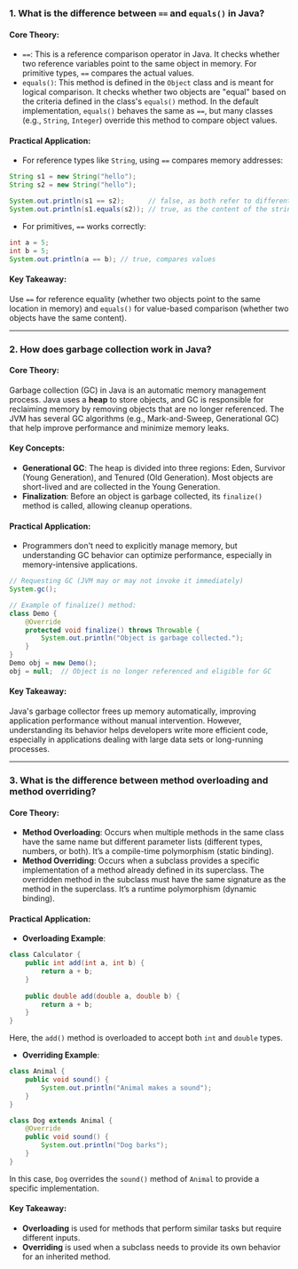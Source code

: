 ### 1. **What is the difference between `==` and `equals()` in Java?**

#### Core Theory:
- `==`: This is a reference comparison operator in Java. It checks whether two reference variables point to the same object in memory. For primitive types, `==` compares the actual values.
- `equals()`: This method is defined in the `Object` class and is meant for logical comparison. It checks whether two objects are "equal" based on the criteria defined in the class's `equals()` method. In the default implementation, `equals()` behaves the same as `==`, but many classes (e.g., `String`, `Integer`) override this method to compare object values.

#### Practical Application:
- For reference types like `String`, using `==` compares memory addresses:
  
```java
String s1 = new String("hello");
String s2 = new String("hello");

System.out.println(s1 == s2);      // false, as both refer to different objects
System.out.println(s1.equals(s2)); // true, as the content of the strings is the same
```

- For primitives, `==` works correctly:

```java
int a = 5;
int b = 5;
System.out.println(a == b); // true, compares values
```

#### Key Takeaway:
Use `==` for reference equality (whether two objects point to the same location in memory) and `equals()` for value-based comparison (whether two objects have the same content).

---

### 2. **How does garbage collection work in Java?**

#### Core Theory:
Garbage collection (GC) in Java is an automatic memory management process. Java uses a **heap** to store objects, and GC is responsible for reclaiming memory by removing objects that are no longer referenced. The JVM has several GC algorithms (e.g., Mark-and-Sweep, Generational GC) that help improve performance and minimize memory leaks.

#### Key Concepts:
- **Generational GC**: The heap is divided into three regions: Eden, Survivor (Young Generation), and Tenured (Old Generation). Most objects are short-lived and are collected in the Young Generation.
- **Finalization**: Before an object is garbage collected, its `finalize()` method is called, allowing cleanup operations.

#### Practical Application:
- Programmers don't need to explicitly manage memory, but understanding GC behavior can optimize performance, especially in memory-intensive applications.
  
```java
// Requesting GC (JVM may or may not invoke it immediately)
System.gc();

// Example of finalize() method:
class Demo {
    @Override
    protected void finalize() throws Throwable {
        System.out.println("Object is garbage collected.");
    }
}
Demo obj = new Demo();
obj = null;  // Object is no longer referenced and eligible for GC
```

#### Key Takeaway:
Java's garbage collector frees up memory automatically, improving application performance without manual intervention. However, understanding its behavior helps developers write more efficient code, especially in applications dealing with large data sets or long-running processes.

---

### 3. **What is the difference between method overloading and method overriding?**

#### Core Theory:
- **Method Overloading**: Occurs when multiple methods in the same class have the same name but different parameter lists (different types, numbers, or both). It’s a compile-time polymorphism (static binding).
- **Method Overriding**: Occurs when a subclass provides a specific implementation of a method already defined in its superclass. The overridden method in the subclass must have the same signature as the method in the superclass. It’s a runtime polymorphism (dynamic binding).

#### Practical Application:
- **Overloading Example**:
  
```java
class Calculator {
    public int add(int a, int b) {
        return a + b;
    }
    
    public double add(double a, double b) {
        return a + b;
    }
}
```

Here, the `add()` method is overloaded to accept both `int` and `double` types.

- **Overriding Example**:

```java
class Animal {
    public void sound() {
        System.out.println("Animal makes a sound");
    }
}

class Dog extends Animal {
    @Override
    public void sound() {
        System.out.println("Dog barks");
    }
}
```

In this case, `Dog` overrides the `sound()` method of `Animal` to provide a specific implementation.

#### Key Takeaway:
- **Overloading** is used for methods that perform similar tasks but require different inputs.
- **Overriding** is used when a subclass needs to provide its own behavior for an inherited method.
